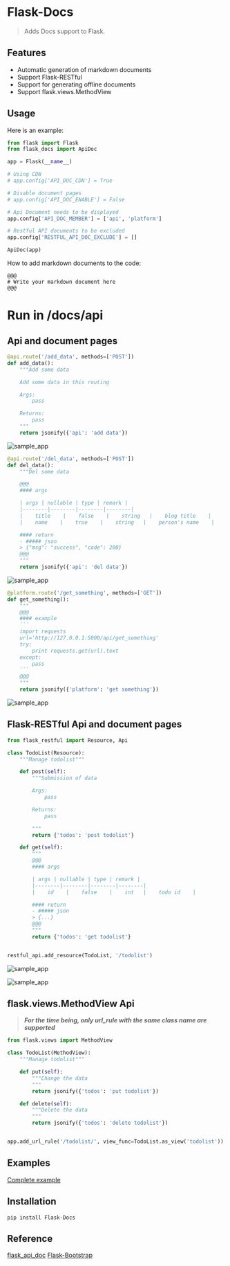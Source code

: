 # Flask-Docs

> Adds Docs support to Flask.

Features
-----

- Automatic generation of markdown documents
- Support Flask-RESTful
- Support for generating offline documents
- Support flask.views.MethodView

Usage
-----

Here is an example:

```python
from flask import Flask
from flask_docs import ApiDoc

app = Flask(__name__)

# Using CDN
# app.config['API_DOC_CDN'] = True

# Disable document pages
# app.config['API_DOC_ENABLE'] = False

# Api Document needs to be displayed
app.config['API_DOC_MEMBER'] = ['api', 'platform']

# Restful API documents to be excluded
app.config['RESTFUL_API_DOC_EXCLUDE'] = []

ApiDoc(app)
```

How to add markdown documents to the code:
```
@@@
# Write your markdown document here
@@@
```

# Run in /docs/api

Api and document pages
-----

```python
@api.route('/add_data', methods=['POST'])
def add_data():
    """Add some data

    Add some data in this routing

    Args:
        pass

    Returns:
        pass
    """
    return jsonify({'api': 'add data'})
```

![sample_app](flask_docs/assets/sample_app_add.png)

```python
@api.route('/del_data', methods=['POST'])
def del_data():
    """Del some data

    @@@
    #### args

    | args | nullable | type | remark |
    |--------|--------|--------|--------|
    |    title    |    false    |    string   |    blog title    |
    |    name    |    true    |    string   |    person's name    |

    #### return
    - ##### json
    > {"msg": "success", "code": 200}
    @@@
    """
    return jsonify({'api': 'del data'})
```

![sample_app](flask_docs/assets/sample_app_del.png)

````python
@platform.route('/get_something', methods=['GET'])
def get_something():
    """
    @@@
    #### example
    ```
    import requests
    url='http://127.0.0.1:5000/api/get_something'
    try:
        print requests.get(url).text
    except:
        pass
    ```
    @@@
    """
    return jsonify({'platform': 'get something'})
````

![sample_app](flask_docs/assets/sample_app_get.png)

Flask-RESTful Api and document pages
-----

```python
from flask_restful import Resource, Api

class TodoList(Resource):
    """Manage todolist"""

    def post(self):
        """Submission of data

        Args:
            pass

        Returns:
            pass

        """
        return {'todos': 'post todolist'}

    def get(self):
        """
        @@@
        #### args

        | args | nullable | type | remark |
        |--------|--------|--------|--------|
        |    id    |    false    |    int   |    todo id    |

        #### return
        - ##### json
        > {...}
        @@@
        """
        return {'todos': 'get todolist'}


restful_api.add_resource(TodoList, '/todolist')
```

![sample_app](flask_docs/assets/sample_app_restful_post.png)

![sample_app](flask_docs/assets/sample_app_restful_get.png)

flask.views.MethodView Api
-----
> ***For the time being, only url_rule with the same class name are supported***

```python
from flask.views import MethodView

class TodoList(MethodView):
    """Manage todolist"""

    def put(self):
        """Change the data
        """
        return jsonify({'todos': 'put todolist'})

    def delete(self):
        """Delete the data
        """
        return jsonify({'todos': 'delete todolist'})


app.add_url_rule('/todolist/', view_func=TodoList.as_view('todolist'))
```

Examples
-----

[Complete example][examples]

Installation
-----

`pip install Flask-Docs`

Reference
-----

[flask_api_doc](https://github.com/tobyqin/flask_api_doc/)
[Flask-Bootstrap](https://github.com/mbr/flask-bootstrap/)

[examples]: https://github.com/kwkwc/flask-docs/tree/master/examples
